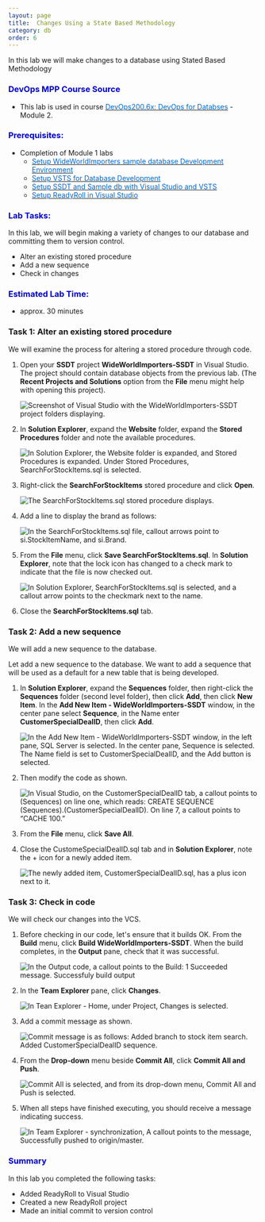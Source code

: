 ```yaml
---
layout: page
title:  Changes Using a State Based Methodology
category: db
order: 6
---
```



In this lab we will make changes to a database using Stated Based Methodology

<h3><span style="color: #0000CD;">DevOps MPP Course Source </span></h3>

- This lab is used in course <a href="https://www.edx.org/course/devops-databases-microsoft-devops200-6x-0" target="_blank"><span style="color: #0066cc;" color="#0066cc">DevOps200.6x: DevOps for Databses</span></a> - Module 2.


<h3><span style="color: #0000CD;">Prerequisites:</span></h3>

-  Completion of Module 1 labs
    - <a href="http://microsoft.github.io/PartsUnlimited/db/200.6x-Database-SetupWWIsampledb.html" target="_blank"><span style="color: #0066cc;" color="#0066cc">Setup WideWorldImporters sample database Development Environment </span></a>
    - <a href="http://microsoft.github.io/PartsUnlimited/db/200.6x-Database-SetupVSTS.html" target="_blank"><span style="color: #0066cc;" color="#0066cc">Setup VSTS for Database Development  </span></a>
    - <a href="http://microsoft.github.io/PartsUnlimited/db/200.6x-Database-SetupSSDTanddbwithVSandVSTS.html" target="_blank"><span style="color: #0066cc;" color="#0066cc">Setup SSDT and Sample db with Visual Studio and VSTS </span></a>
    - <a href="http://microsoft.github.io/PartsUnlimited/db/200.6x-Database-SetupReadyRollinVS.html" target="_blank"><span style="color: #0066cc;" color="#0066cc">Setup ReadyRoll in Visual Studio  </span></a>



<h3><span style="color: #0000CD;">Lab Tasks: </span></h3>

In this lab, we will begin making a variety of changes to our database and committing them to version control.

- Alter an existing stored procedure
- Add a new sequence
- Check in changes



<h3><span style="color: #0000CD;">Estimated Lab Time:</span></h3>

- approx. 30 minutes  




### Task 1: Alter an existing stored procedure

We will examine the process for altering a stored procedure through code.


1. Open your **SSDT** project **WideWorldImporters-SSDT** in Visual Studio. The project should contain database objects from the previous lab. (The **Recent Projects and Solutions** option from the **File** menu might help with opening this project).

    ![Screenshot of Visual Studio with the WideWorldImporters-SSDT project folders displaying.](../../Linked_Image_Files\Lab2.1_Image1.jpg)

2. In **Solution Explorer**, expand the **Website** folder, expand the **Stored Procedures** folder and note the available procedures.

    ![In Solution Explorer, the Website folder is expanded, and Stored Procedures is expanded. Under Stored Procedures, SearchForStockItems.sql is selected.](../../Linked_Image_Files\Lab2.1_Image2.jpg)

3. Right-click the  **SearchForStockItems** stored procedure and click **Open**.

    ![The SearchForStockItems.sql stored procedure displays.](../../Linked_Image_Files\Lab2.1_Image3.jpg)

4. Add a line to display the brand as follows:

    ![In the SearchForStockItems.sql file, callout arrows point to si.StockItemName, and si.Brand.](../../Linked_Image_Files\Lab2.1_Image4.jpg)

5. From the **File** menu, click **Save SearchForStockItems.sql**. In **Solution Explorer**, note that the lock icon has changed to a check mark to indicate that the file is now checked out.

    ![In Solution Explorer, SearchForStockItems.sql is selected, and a callout arrow points to the checkmark next to the name.](../../Linked_Image_Files\ab2.1_Image5.jpg)

6. Close the **SearchForStockItems.sql** tab.


### Task 2: Add a new sequence

We will add a new sequence to the database.

Let add a new sequence to the database. We want to add a sequence that will be used as a default for a new table that is being developed.

1. In **Solution Explorer**, expand the **Sequences** folder, then right-click the **Sequences** folder (second level folder), then click **Add**, then click **New Item**. In the **Add New Item - WideWorldImporters-SSDT** window, in the center pane select **Sequence**, in the Name enter **CustomerSpecialDealID**, then click **Add**.

    ![In the Add New Item - WideWorldImporters-SSDT window, in the left pane, SQL Server is selected. In the center pane, Sequence is selected. The Name field is set to CustomerSpecialDealID, and the Add button is selected.](../../Linked_Image_Files\Lab2.1_Image6.jpg)

2. Then modify the code as shown.

    ![In Visual Studio, on the CustomerSpecialDealID tab, a callout points to (Sequences) on line one, which reads: CREATE SEQUENCE (Sequences).(CustomerSpecialDealID). On line 7, a callout points to “CACHE 100.”](../../Linked_Image_Files\Lab2.1_Image7.jpg)

3. From the **File** menu, click **Save All**.

4. Close the CustomeSpecialDealID.sql tab and in **Solution Explorer**, note the + icon for a newly added item. 

    ![The newly added item, CustomerSpecialDealID.sql, has a plus icon next to it.](../../Linked_Image_Files\Lab2.1_Image8.jpg)


### Task 3: Check in code

We will check our changes into the VCS.

1. Before checking in our code, let's ensure that it builds OK. From the **Build** menu, click **Build WideWorldImporters-SSDT**. When the build completes, in the **Output** pane, check that it was successful.

    ![In the Output code, a callout points to the Build: 1 Succeeded message. Successfuly build output](../../Linked_Image_Files\Lab2.1_Image9.jpg)

2. In the **Team Explorer** pane, click **Changes**.

    ![In Tean Explorer - Home, under Project, Changes is selected.](../../Linked_Image_Files\Lab2.1_Image10.jpg)

3. Add a commit message as shown.

    ![Commit message is as follows: Added branch to stock item search. Added CustomerSpecialDealID sequence.](../../Linked_Image_Files\Lab2.1_Image11.jpg)

4. From the **Drop-down** menu beside **Commit All**, click **Commit All and Push**.

    ![Commit All is selected, and from its drop-down menu, Commit All and Push is selected.](../../Linked_Image_Files\Lab2.1_Image12.jpg)

5. When all steps have finished executing, you should receive a message indicating success.

    ![In Team Explorer - synchronization, A callout points to the message, Successfully pushed to origin/master.](../../Linked_Image_Files\Lab2.1_Image14.jpg)


<h3><span style="color: #0000CD;"> Summary</span></h3>

In this lab you completed the following tasks:
- Added ReadyRoll to Visual Studio
- Created a new ReadyRoll project
- Made an initial commit to version control